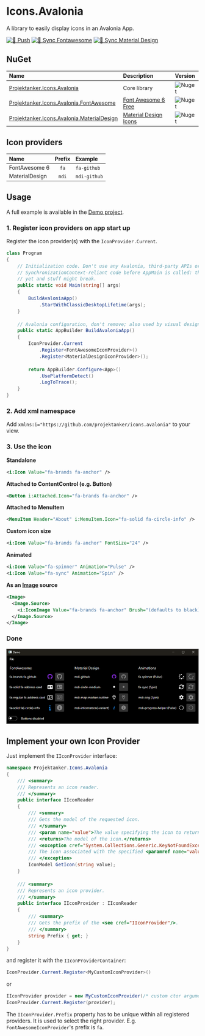 # Icons.Avalonia

A library to easily display icons in an Avalonia App.

[![🚀 Push](https://github.com/Projektanker/Icons.Avalonia/actions/workflows/push.yml/badge.svg)](https://github.com/Projektanker/Icons.Avalonia/actions/workflows/push.yml)
[![🔄 Sync Fontawesome](https://github.com/Projektanker/Icons.Avalonia/actions/workflows/sync-fontawesome.yml/badge.svg)](https://github.com/Projektanker/Icons.Avalonia/actions/workflows/sync-fontawesome.yml)
[![🔄 Sync Material Design](https://github.com/Projektanker/Icons.Avalonia/actions/workflows/sync-materialdesign.yml/badge.svg)](https://github.com/Projektanker/Icons.Avalonia/actions/workflows/sync-materialdesign.yml)

## NuGet

| Name                                                                                                                     | Description                                                     | Version                                                                         |
| :----------------------------------------------------------------------------------------------------------------------- | :-------------------------------------------------------------- | :------------------------------------------------------------------------------ |
| [Projektanker.Icons.Avalonia](https://www.nuget.org/packages/Projektanker.Icons.Avalonia/)                               | Core library                                                    | ![Nuget](https://badgen.net/nuget/v/Projektanker.Icons.Avalonia)                |
| [Projektanker.Icons.Avalonia.FontAwesome](https://www.nuget.org/packages/Projektanker.Icons.Avalonia.FontAwesome/)       | [Font Awesome 6 Free](https://fontawesome.com)                  | ![Nuget](https://badgen.net/nuget/v/Projektanker.Icons.Avalonia.FontAwesome)    |
| [Projektanker.Icons.Avalonia.MaterialDesign](https://www.nuget.org/packages/Projektanker.Icons.Avalonia.MaterialDesign/) | [Material Design Icons](https://pictogrammers.com/library/mdi/) | ![Nuget](https://badgen.net/nuget/v/Projektanker.Icons.Avalonia.MaterialDesign) |

## Icon providers

| Name           | Prefix | Example      |
| :------------- | :----: | :----------- |
| FontAwesome 6  |  `fa`  | `fa-github`  |
| MaterialDesign | `mdi`  | `mdi-github` |

## Usage

A full example is available in the [Demo project](src/Demo/Demo.csproj).

### 1. Register icon providers on app start up

Register the icon provider(s) with the `IconProvider.Current`.

```csharp
class Program
{
    // Initialization code. Don't use any Avalonia, third-party APIs or any
    // SynchronizationContext-reliant code before AppMain is called: things aren't initialized
    // yet and stuff might break.
    public static void Main(string[] args)
    {
        BuildAvaloniaApp()
            .StartWithClassicDesktopLifetime(args);
    }

    // Avalonia configuration, don't remove; also used by visual designer.
    public static AppBuilder BuildAvaloniaApp()
    {
        IconProvider.Current
            .Register<FontAwesomeIconProvider>()
            .Register<MaterialDesignIconProvider>();

        return AppBuilder.Configure<App>()
            .UsePlatformDetect()
            .LogToTrace();
    }
}
```

### 2. Add xml namespace

Add `xmlns:i="https://github.com/projektanker/icons.avalonia"` to your view.

### 3. Use the icon

**Standalone**

```xml
<i:Icon Value="fa-brands fa-anchor" />
```

**Attached to ContentControl (e.g. Button)**

```xml
<Button i:Attached.Icon="fa-brands fa-anchor" />
```

**Attached to MenuItem**

```xml
<MenuItem Header="About" i:MenuItem.Icon="fa-solid fa-circle-info" />
```

**Custom icon size**

```xml
<i:Icon Value="fa-brands fa-anchor" FontSize="24" />
```

**Animated**

```xml
<i:Icon Value="fa-spinner" Animation="Pulse" />
<i:Icon Value="fa-sync" Animation="Spin" />
```

**As an [Image](https://docs.avaloniaui.net/docs/reference/controls/image) source**

```xml
<Image>
  <Image.Source>
    <i:IconImage Value="fa-brands fa-anchor" Brush="(defaults to black)" />
  </Image.Source>
</Image>
```

### Done

![Screenshot](/resources/demo.png?raw=true)

## Implement your own Icon Provider

Just implement the `IIconProvider` interface:

```csharp
namespace Projektanker.Icons.Avalonia
{
    /// <summary>
    /// Represents an icon reader.
    /// </summary>
    public interface IIconReader
    {
        /// <summary>
        /// Gets the model of the requested icon.
        /// </summary>
        /// <param name="value">The value specifying the icon to return it's model from.</param>
        /// <returns>The model of the icon.</returns>
        /// <exception cref="System.Collections.Generic.KeyNotFoundException">
        /// The icon associated with the specified <paramref name="value"/> does not exists.
        /// </exception>
        IconModel GetIcon(string value);
    }

    /// <summary>
    /// Represents an icon provider.
    /// </summary>
    public interface IIconProvider : IIconReader
    {
        /// <summary>
        /// Gets the prefix of the <see cref="IIconProvider"/>.
        /// </summary>
        string Prefix { get; }
    }
}
```

and register it with the `IIconProviderContainer`:

```csharp
IconProvider.Current.Register<MyCustomIconProvider>()
```

or

```csharp
IIconProvider provider = new MyCustomIconProvider(/* custom ctor arguments */);
IconProvider.Current.Register(provider);
```

The `IIconProvider.Prefix` property has to be unique within all registered providers. It is used to select the right provider. E.g. `FontAwesomeIconProvider`'s prefix is `fa`.
